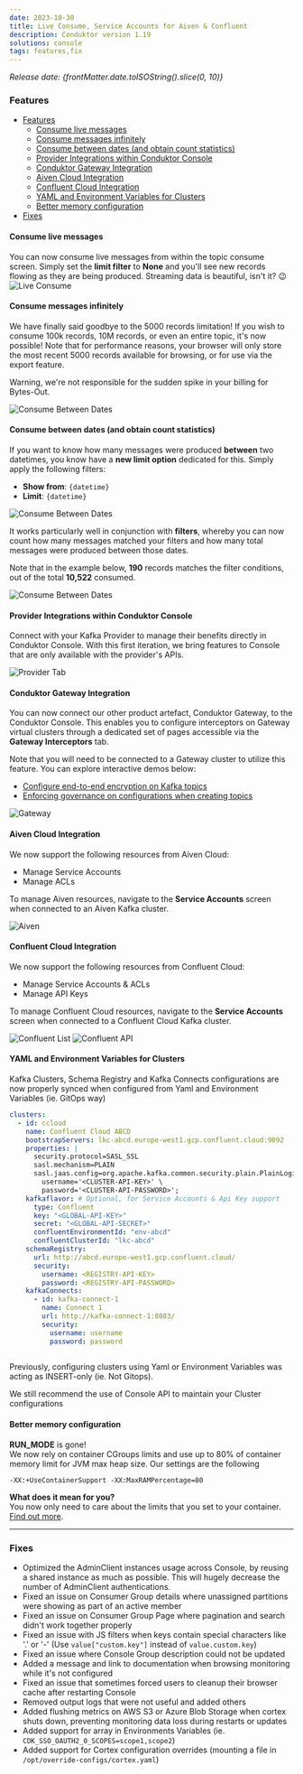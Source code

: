 ```yaml
---
date: 2023-10-30
title: Live Consume, Service Accounts for Aiven & Confluent
description: Conduktor version 1.19
solutions: console
tags: features,fix
---
```


*Release date: {frontMatter.date.toISOString().slice(0, 10)}*

### Features

- [Features](#features)
  - [Consume live messages](#consume-live-messages)
  - [Consume messages infinitely](#consume-messages-infinitely)
  - [Consume between dates (and obtain count statistics)](#consume-between-dates-and-obtain-count-statistics)
  - [Provider Integrations within Conduktor Console](#provider-integrations-within-conduktor-console)
  - [Conduktor Gateway Integration](#conduktor-gateway-integration)
  - [Aiven Cloud Integration](#aiven-cloud-integration)
  - [Confluent Cloud Integration](#confluent-cloud-integration)
  - [YAML and Environment Variables for Clusters](#yaml-and-environment-variables-for-clusters)
  - [Better memory configuration](#better-memory-configuration)
- [Fixes](#fixes)

#### Consume live messages

You can now consume live messages from within the topic consume screen. Simply set the **limit filter** to **None** and you'll see new records flowing as they are being produced. Streaming data is beautiful, isn't it? 😉
![Live Consume](/images/changelog/platform/v19/live-consume.gif)

#### Consume messages infinitely

We have finally said goodbye to the 5000 records limitation! If you wish to consume 100k records, 10M records, or even an entire topic, it's now possible! Note that for performance reasons, your browser will only store the most recent 5000 records available for browsing, or for use via the export feature.

Warning, we're not responsible for the sudden spike in your billing for Bytes-Out.

![Consume Between Dates](/images/changelog/platform/v19/infinite-annotated.png)

#### Consume between dates (and obtain count statistics)

If you want to know how many messages were produced **between** two datetimes, you know have a **new limit option** dedicated for this. Simply apply the following filters:

- **Show from**: `{datetime}`
- **Limit**: `{datetime}`

![Consume Between Dates](/images/changelog/platform/v19/between-dates.png)

It works particularly well in conjunction with **filters**, whereby you can now count how many messages matched your filters and how many total messages were produced between those dates. 

Note that in the example below, **190** records matches the filter conditions, out of the total **10,522** consumed.

![Consume Between Dates](/images/changelog/platform/v19/between-filters.png)

#### Provider Integrations within Conduktor Console

Connect with your Kafka Provider to manage their benefits directly in Conduktor Console.  With this first iteration, we bring features to Console that are only available with the provider's APIs.  

![Provider Tab](/images/changelog/platform/v19/provider-tab.png)

#### Conduktor Gateway Integration

You can now connect our other product artefact, Conduktor Gateway, to the Conduktor Console. This enables you to configure interceptors on Gateway virtual clusters through a dedicated set of pages accessible via the **Gateway Interceptors** tab.

Note that you will need to be connected to a Gateway cluster to utilize this feature. You can explore interactive demos below:

- [Configure end-to-end encryption on Kafka topics](https://conduktor.navattic.com/full-message-encryption)
- [Enforcing governance on configurations when creating topics](https://conduktor.navattic.com/governance-demo)

![Gateway](/images/changelog/platform/v19/gateway.png)

#### Aiven Cloud Integration

We now support the following resources from Aiven Cloud:

- Manage Service Accounts
- Manage ACLs

To manage Aiven resources, navigate to the **Service Accounts** screen when connected to an Aiven Kafka cluster.

![Aiven](/images/changelog/platform/v19/aiven.png)

#### Confluent Cloud Integration

We now support the following resources from Confluent Cloud:

- Manage Service Accounts & ACLs
- Manage API Keys

To manage Confluent Cloud resources, navigate to the **Service Accounts** screen when connected to a Confluent Cloud Kafka cluster.

![Confluent List](/images/changelog/platform/v19/confluent-list.png)
![Confluent API](/images/changelog/platform/v19/confluent-api-keys.png)

#### YAML and Environment Variables for Clusters

Kafka Clusters, Schema Registry and Kafka Connects configurations are now properly synced when configured from Yaml and Environment Variables (ie. GitOps way)

````yaml
clusters:
  - id: ccloud
    name: Confluent Cloud ABCD
    bootstrapServers: lkc-abcd.europe-west1.gcp.confluent.cloud:9092
    properties: |
      security.protocol=SASL_SSL
      sasl.mechanism=PLAIN
      sasl.jaas.config=org.apache.kafka.common.security.plain.PlainLoginModule required \
        username='<CLUSTER-API-KEY>' \ 
        password='<CLUSTER-API-PASSWORD>';
    kafkaflavor: # Optional, for Service Accounts & Api Key support
      type: Confluent
      key: "<GLOBAL-API-KEY>"
      secret: "<GLOBAL-API-SECRET>"
      confluentEnvironmentId: "env-abcd"
      confluentClusterId: "lkc-abcd"
    schemaRegistry:
      url: http://abcd.europe-west1.gcp.confluent.cloud/
      security:
        username: <REGISTRY-API-KEY>
        password: <REGISTRY-API-PASSWORD>
    kafkaConnects:
      - id: kafka-connect-1
        name: Connect 1
        url: http://kafka-connect-1:8083/
        security:
          username: username
          password: password
    
````

Previously, configuring clusters using Yaml or Environment Variables was acting as INSERT-only (ie. Not Gitops).

We still recommend the use of Console API to maintain your Cluster configurations

#### Better memory configuration

**RUN_MODE** is gone!  
We now rely on container CGroups limits and use up to 80% of container memory limit for JVM max heap size.
Our settings are the following

```` shell
-XX:+UseContainerSupport -XX:MaxRAMPercentage=80
````

**What does it mean for you?**  
You now only need to care about the limits that you set to your container. [Find out more](https://bell-sw.com/announcements/2020/10/28/JVM-in-Linux-containers-surviving-the-isolation/).

***

### Fixes

- Optimized the AdminClient instances usage across Console, by reusing a shared instance as much as possible. This will hugely decrease the number of AdminClient authentications.
- Fixed an issue on Consumer Group details where unassigned partitions were showing as part of an active member
- Fixed an issue on Consumer Group Page where pagination and search didn't work together properly
- Fixed an issue with JS filters when keys contain special characters like '.' or '-' (Use `value["custom.key"]` instead of `value.custom.key`)
- Fixed an issue where Console Group description could not be updated
- Added a message and link to documentation when browsing monitoring while it's not configured
- Fixed an issue that sometimes forced users to cleanup their browser cache after restarting Console
- Removed output logs that were not useful and added others
- Added flushing metrics on AWS S3 or Azure Blob Storage when cortex shuts down, preventing monitoring data loss during restarts or updates
- Added support for array in Environments Variables (ie. `CDK_SSO_OAUTH2_0_SCOPES=scope1,scope2`)
- Added support for Cortex configuration overrides (mounting a file in `/opt/override-configs/cortex.yaml`)
